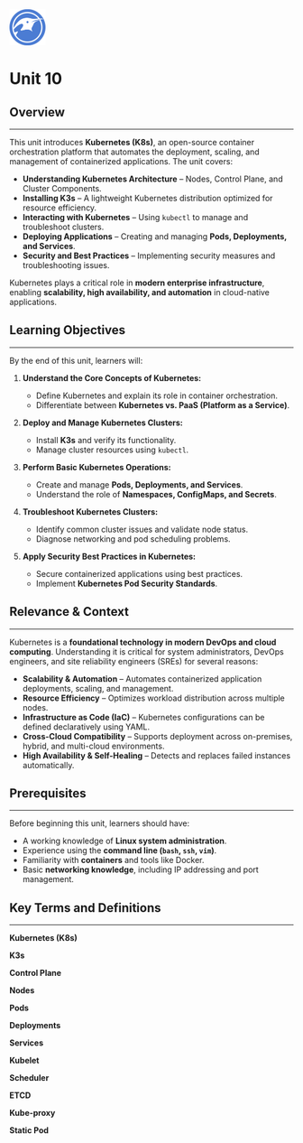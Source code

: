 <div class="flex-container">
        <img src="https://github.com/ProfessionalLinuxUsersGroup/img/blob/main/Assets/Logos/ProLUG_Round_Transparent_LOGO.png?raw=true" width="64" height="64"></img>
    <p>
        <h1>Unit 10</h1>
    </p>
</div>

## Overview

---

This unit introduces **Kubernetes (K8s)**, an open-source container orchestration platform that automates the deployment, scaling, and management of containerized applications. The unit covers:

- **Understanding Kubernetes Architecture** – Nodes, Control Plane, and Cluster Components.
- **Installing K3s** – A lightweight Kubernetes distribution optimized for resource efficiency.
- **Interacting with Kubernetes** – Using `kubectl` to manage and troubleshoot clusters.
- **Deploying Applications** – Creating and managing **Pods, Deployments, and Services**.
- **Security and Best Practices** – Implementing security measures and troubleshooting issues.

Kubernetes plays a critical role in **modern enterprise infrastructure**, enabling **scalability, high availability, and automation** in cloud-native applications.

## Learning Objectives

---

By the end of this unit, learners will:

1. **Understand the Core Concepts of Kubernetes:**

   - Define Kubernetes and explain its role in container orchestration.
   - Differentiate between **Kubernetes vs. PaaS (Platform as a Service)**.

2. **Deploy and Manage Kubernetes Clusters:**

   - Install **K3s** and verify its functionality.
   - Manage cluster resources using `kubectl`.

3. **Perform Basic Kubernetes Operations:**

   - Create and manage **Pods, Deployments, and Services**.
   - Understand the role of **Namespaces, ConfigMaps, and Secrets**.

4. **Troubleshoot Kubernetes Clusters:**

   - Identify common cluster issues and validate node status.
   - Diagnose networking and pod scheduling problems.

5. **Apply Security Best Practices in Kubernetes:**

   - Secure containerized applications using best practices.
   - Implement **Kubernetes Pod Security Standards**.

## Relevance & Context

---

Kubernetes is a **foundational technology in modern DevOps and cloud computing**. Understanding it is critical for system administrators, DevOps engineers, and site reliability engineers (SREs) for several reasons:

- **Scalability & Automation** – Automates containerized application deployments, scaling, and management.
- **Resource Efficiency** – Optimizes workload distribution across multiple nodes.
- **Infrastructure as Code (IaC)** – Kubernetes configurations can be defined declaratively using YAML.
- **Cross-Cloud Compatibility** – Supports deployment across on-premises, hybrid, and multi-cloud environments.
- **High Availability & Self-Healing** – Detects and replaces failed instances automatically.

## Prerequisites

---

Before beginning this unit, learners should have:

- A working knowledge of **Linux system administration**.
- Experience using the **command line (`bash`, `ssh`, `vim`)**.
- Familiarity with **containers** and tools like Docker.
- Basic **networking knowledge**, including IP addressing and port management.

## Key Terms and Definitions

---

**Kubernetes (K8s)**

**K3s**

**Control Plane**

**Nodes**

**Pods**

**Deployments**

**Services**

**Kubelet**

**Scheduler**

**ETCD**

**Kube-proxy**

**Static Pod**
